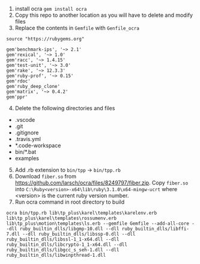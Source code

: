 1. install ocra `gem install ocra`
2. Copy this repo to another location as you will have to delete and modify files
3. Replace the contents in `Gemfile` with `Genfile_ocra`
```
source "https://rubygems.org"

gem'benchmark-ips', '~> 2.1'
gem'rexical', '~> 1.0'
gem'racc', '~> 1.4.15'
gem'test-unit', '~> 3.0'
gem'rake', '~> 12.3.3'
gem'ruby-prof', '~> 0.15'
gem'rdoc'
gem'ruby_deep_clone'
gem'matrix', '~> 0.4.2'
gem'ppr'
```
4. Delete the following directories and files
  * .vscode
  * .git
  * .gitignore
  * .travis.yml
  * *.code-workspace
  * bin/*.bat
  * examples
5. Add .rb extension to `bin/tpp` -> `bin/tpp.rb`
6. Download `fiber.so` from https://github.com/larsch/ocra/files/8249797/fiber.zip. Copy `fiber.so` into `C:\Ruby<version>-x64\lib\ruby\3.1.0\x64-mingw-ucrt` where \<version\> is the current ruby version number.
7. Run ocra command in root directory to build
```
ocra bin/tpp.rb lib\tp_plus\karel\templates\karelenv.erb lib\tp_plus\karel\templates\rossumenv.erb lib\tp_plus\motion\templates\ls.erb --gemfile Gemfile --add-all-core --dll ruby_builtin_dlls/libgmp-10.dll --dll ruby_builtin_dlls/libffi-7.dll --dll ruby_builtin_dlls/libssp-0.dll --dll ruby_builtin_dlls/libssl-1_1-x64.dll --dll ruby_builtin_dlls/libcrypto-1_1-x64.dll --dll ruby_builtin_dlls/libgcc_s_seh-1.dll --dll ruby_builtin_dlls/libwinpthread-1.dll
```

